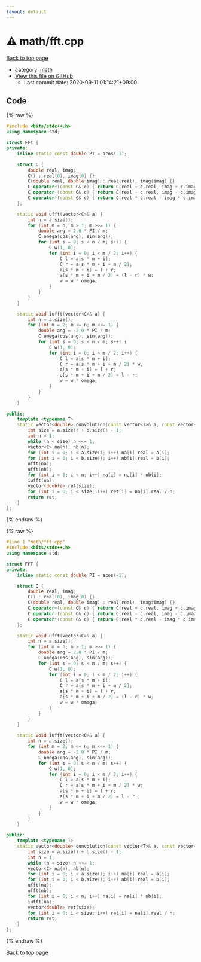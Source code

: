 ```yaml
---
layout: default
---
```


<!-- mathjax config similar to math.stackexchange -->
<script type="text/javascript" async
  src="https://cdnjs.cloudflare.com/ajax/libs/mathjax/2.7.5/MathJax.js?config=TeX-MML-AM_CHTML">
</script>
<script type="text/x-mathjax-config">
  MathJax.Hub.Config({
    TeX: { equationNumbers: { autoNumber: "AMS" }},
    tex2jax: {
      inlineMath: [ ['$','$'] ],
      processEscapes: true
    },
    "HTML-CSS": { matchFontHeight: false },
    displayAlign: "left",
    displayIndent: "2em"
  });
</script>

<script type="text/javascript" src="https://cdnjs.cloudflare.com/ajax/libs/jquery/3.4.1/jquery.min.js"></script>
<script src="https://cdn.jsdelivr.net/npm/jquery-balloon-js@1.1.2/jquery.balloon.min.js" integrity="sha256-ZEYs9VrgAeNuPvs15E39OsyOJaIkXEEt10fzxJ20+2I=" crossorigin="anonymous"></script>
<script type="text/javascript" src="../../assets/js/copy-button.js"></script>
<link rel="stylesheet" href="../../assets/css/copy-button.css" />


# :warning: math/fft.cpp

<a href="../../index.html">Back to top page</a>

* category: <a href="../../index.html#7e676e9e663beb40fd133f5ee24487c2">math</a>
* <a href="{{ site.github.repository_url }}/blob/master/math/fft.cpp">View this file on GitHub</a>
    - Last commit date: 2020-09-11 01:14:21+09:00




## Code

<a id="unbundled"></a>
{% raw %}
```cpp
#include <bits/stdc++.h>
using namespace std;

struct FFT {
private:
    inline static const double PI = acos(-1);

    struct C {
        double real, imag;
        C() : real(0), imag(0) {}
        C(double real, double imag) : real(real), imag(imag) {}
        C operator+(const C& c) { return C(real + c.real, imag + c.imag); }
        C operator-(const C& c) { return C(real - c.real, imag - c.imag); }
        C operator*(const C& c) { return C(real * c.real - imag * c.imag, real * c.imag + imag * c.real); }
    };

    static void ufft(vector<C>& a) {
        int n = a.size();
        for (int m = n; m > 1; m >>= 1) {
            double ang = 2.0 * PI / m;
            C omega(cos(ang), sin(ang));
            for (int s = 0; s < n / m; s++) {
                C w(1, 0);
                for (int i = 0; i < m / 2; i++) {
                    C l = a[s * m + i];
                    C r = a[s * m + i + m / 2];
                    a[s * m + i] = l + r;
                    a[s * m + i + m / 2] = (l - r) * w;
                    w = w * omega;
                }
            }
        }
    }

    static void iufft(vector<C>& a) {
        int n = a.size();
        for (int m = 2; m <= n; m <<= 1) {
            double ang = -2.0 * PI / m;
            C omega(cos(ang), sin(ang));
            for (int s = 0; s < n / m; s++) {
                C w(1, 0);
                for (int i = 0; i < m / 2; i++) {
                    C l = a[s * m + i];
                    C r = a[s * m + i + m / 2] * w;
                    a[s * m + i] = l + r;
                    a[s * m + i + m / 2] = l - r;
                    w = w * omega;
                }
            }
        }
    }

public:
    template <typename T>
    static vector<double> convolution(const vector<T>& a, const vector<T>& b) {
        int size = a.size() + b.size() - 1;
        int n = 1;
        while (n < size) n <<= 1;
        vector<C> na(n), nb(n);
        for (int i = 0; i < a.size(); i++) na[i].real = a[i];
        for (int i = 0; i < b.size(); i++) nb[i].real = b[i];
        ufft(na);
        ufft(nb);
        for (int i = 0; i < n; i++) na[i] = na[i] * nb[i];
        iufft(na);
        vector<double> ret(size);
        for (int i = 0; i < size; i++) ret[i] = na[i].real / n;
        return ret;
    }
};
```
{% endraw %}

<a id="bundled"></a>
{% raw %}
```cpp
#line 1 "math/fft.cpp"
#include <bits/stdc++.h>
using namespace std;

struct FFT {
private:
    inline static const double PI = acos(-1);

    struct C {
        double real, imag;
        C() : real(0), imag(0) {}
        C(double real, double imag) : real(real), imag(imag) {}
        C operator+(const C& c) { return C(real + c.real, imag + c.imag); }
        C operator-(const C& c) { return C(real - c.real, imag - c.imag); }
        C operator*(const C& c) { return C(real * c.real - imag * c.imag, real * c.imag + imag * c.real); }
    };

    static void ufft(vector<C>& a) {
        int n = a.size();
        for (int m = n; m > 1; m >>= 1) {
            double ang = 2.0 * PI / m;
            C omega(cos(ang), sin(ang));
            for (int s = 0; s < n / m; s++) {
                C w(1, 0);
                for (int i = 0; i < m / 2; i++) {
                    C l = a[s * m + i];
                    C r = a[s * m + i + m / 2];
                    a[s * m + i] = l + r;
                    a[s * m + i + m / 2] = (l - r) * w;
                    w = w * omega;
                }
            }
        }
    }

    static void iufft(vector<C>& a) {
        int n = a.size();
        for (int m = 2; m <= n; m <<= 1) {
            double ang = -2.0 * PI / m;
            C omega(cos(ang), sin(ang));
            for (int s = 0; s < n / m; s++) {
                C w(1, 0);
                for (int i = 0; i < m / 2; i++) {
                    C l = a[s * m + i];
                    C r = a[s * m + i + m / 2] * w;
                    a[s * m + i] = l + r;
                    a[s * m + i + m / 2] = l - r;
                    w = w * omega;
                }
            }
        }
    }

public:
    template <typename T>
    static vector<double> convolution(const vector<T>& a, const vector<T>& b) {
        int size = a.size() + b.size() - 1;
        int n = 1;
        while (n < size) n <<= 1;
        vector<C> na(n), nb(n);
        for (int i = 0; i < a.size(); i++) na[i].real = a[i];
        for (int i = 0; i < b.size(); i++) nb[i].real = b[i];
        ufft(na);
        ufft(nb);
        for (int i = 0; i < n; i++) na[i] = na[i] * nb[i];
        iufft(na);
        vector<double> ret(size);
        for (int i = 0; i < size; i++) ret[i] = na[i].real / n;
        return ret;
    }
};

```
{% endraw %}

<a href="../../index.html">Back to top page</a>

